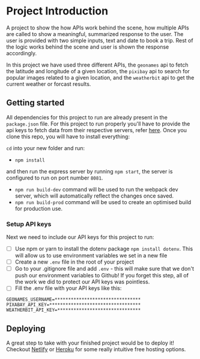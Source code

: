 # Project Introduction

A project to show the how APIs work behind the scene, how multiple APIs are called to show a meaningful, summarized response to the user. The user is provided with two simple inputs, text and date to book a trip. Rest of the logic works behind the scene and user is shown the response accordingly.

In this project we have used three different APIs, the `geonames` api to fetch the latitude and longitude of a given location, the `pixibay` api to search for popular images related to a given location, and the `weatherbit` api to get the current weather or forcast results.

## Getting started

All dependencies for this project to run are already present in the `package.json` file. For this project to run properly you'll have to provide the api keys to fetch data from their respective servers, refer [here](#setup-api-keys). Once you clone this repo, you will have to install everything:

`cd` into your new folder and run:

- `npm install`

and then run the express server by running `npm start`, the server is configured to run on port number `8081`.

- `npm run build-dev` command will be used to run the webpack dev server, which will automatically reflect the changes once saved.
- `npm run build-prod` command will be used to create an optimised build for production use.

### Setup API keys

Next we need to include our API keys for this project to run:

- [ ] Use npm or yarn to install the dotenv package `npm install dotenv`. This will allow us to use environment variables we set in a new file
- [ ] Create a new `.env` file in the root of your project
- [ ] Go to your .gitignore file and add `.env` - this will make sure that we don't push our environment variables to Github! If you forget this step, all of the work we did to protect our API keys was pointless.
- [ ] Fill the .env file with your API keys like this:

```
GEONAMES_USERNAME=********************************
PIXABAY_API_KEY=**********************************
WEATHERBIT_API_KEY=*******************************
```

## Deploying

A great step to take with your finished project would be to deploy it! Checkout [Netlify](https://www.netlify.com/) or [Heroku](https://www.heroku.com/) for some really intuitive free hosting options.
